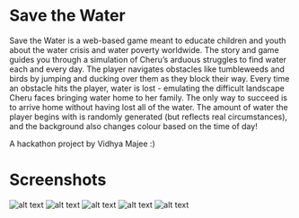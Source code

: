 # Save the Water
 
Save the Water is a web-based game meant to educate children and youth about the water crisis and water poverty worldwide. The story and game guides you through a simulation of Cheru’s arduous struggles to find water each and every day. The player navigates obstacles like tumbleweeds and birds by jumping and ducking over them as they block their way. Every time an obstacle hits the player, water is lost - emulating the difficult landscape Cheru faces bringing water home to her family. The only way to succeed is to arrive home without having lost all of the water. The amount of water the player begins with is randomly generated (but reflects real circumstances), and the background also changes colour based on the time of day!

A hackathon project by Vidhya Majee :)
 
# Screenshots
![alt text](https://challengepost-s3-challengepost.netdna-ssl.com/photos/production/software_photos/001/114/635/datas/original.png) 
![alt text](https://challengepost-s3-challengepost.netdna-ssl.com/photos/production/software_photos/001/114/633/datas/original.png)
![alt text](https://challengepost-s3-challengepost.netdna-ssl.com/photos/production/software_photos/001/114/637/datas/original.png)
![alt text](https://challengepost-s3-challengepost.netdna-ssl.com/photos/production/software_photos/001/114/634/datas/original.png)
![alt text](https://challengepost-s3-challengepost.netdna-ssl.com/photos/production/software_photos/001/114/632/datas/original.png)
